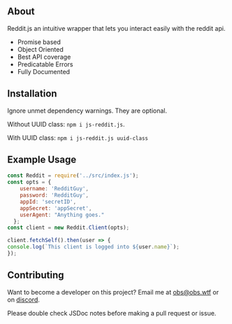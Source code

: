 ## About
Reddit.js an intuitive wrapper that lets you interact easily with the reddit api.
- Promise based
- Object Oriented
- Best API coverage
- Predicatable Errors
- Fully Documented

## Installation
Ignore unmet dependency warnings. They are optional.


Without UUID class: `npm i js-reddit.js`.

With UUID class: `npm i js-reddit.js uuid-class`

## Example Usage
```js
const Reddit = require('../src/index.js');
const opts = {
    username: 'RedditGuy',
    password: 'RedditGuy',
    appId: 'secretID',
    appSecret: 'appSecret',
    userAgent: "Anything goes."
  };
const client = new Reddit.Client(opts);

client.fetchSelf().then(user => {
console.log(`This client is logged into ${user.name}`);
});
```

## Contributing
Want to become a developer on this project? Email me at [obs@obs.wtf](mailto:obs@obs.wtf) or on [discord](https://dsc.bio/obs).

Please double check JSDoc notes before making a pull request or issue.

